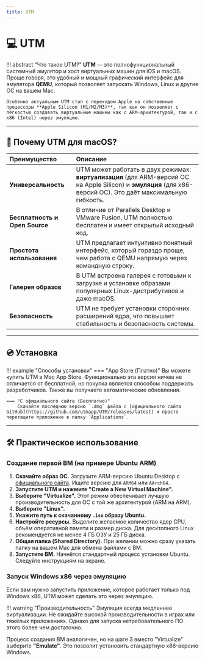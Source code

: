 ```yaml
---
title: UTM
---
```


# 💻 UTM

!!! abstract "Что такое UTM?"
    **UTM** — это полнофункциональный системный эмулятор и хост виртуальных машин для iOS и macOS. Проще говоря, это удобный и мощный графический интерфейс для эмулятора **QEMU**, который позволяет запускать Windows, Linux и другие ОС на вашем Mac.

    Особенно актуальным UTM стал с переходом Apple на собственные процессоры **Apple Silicon (M1/M2/M3)**, так как он позволяет с лёгкостью создавать виртуальные машины как с ARM-архитектурой, так и с x86 (Intel) через эмуляцию.

---

## 🚀 Почему UTM для macOS?

| Преимущество | Описание |
|:---|:---|
| **Универсальность** | UTM может работать в двух режимах: **виртуализация** (для ARM-версий ОС на Apple Silicon) и **эмуляция** (для x86-версий ОС). Это даёт максимальную гибкость. |
| **Бесплатность и Open Source** | В отличие от Parallels Desktop и VMware Fusion, UTM полностью бесплатен и имеет открытый исходный код. |
| **Простота использования** | UTM предлагает интуитивно понятный интерфейс, который гораздо проще, чем работа с QEMU напрямую через командную строку. |
| **Галерея образов** | В UTM встроена галерея с готовыми к загрузке и установке образами популярных Linux-дистрибутивов и даже macOS. |
| **Безопасность** | UTM не требует установки сторонних расширений ядра, что повышает стабильность и безопасность системы. |

---

## 💿 Установка

!!! example "Способы установки"
    === "App Store (Платно)"
        Вы можете купить UTM в Mac App Store. Функционально эта версия ничем не отличается от бесплатной, но покупка является способом поддержать разработчиков. Также вы получаете автоматические обновления.

    === "С официального сайта (Бесплатно)"
        Скачайте последнюю версию `.dmg` файла с [официального сайта GitHub](https://github.com/utmapp/UTM/releases/latest) и просто перетащите приложение в папку `Applications`.

---

## 🛠️ Практическое использование

### Создание первой ВМ (на примере Ubuntu ARM)

1.  **Скачайте образ ОС.** Загрузите ARM-версию Ubuntu Desktop с [официального сайта](https://ubuntu.com/download/desktop). Ищите версию для `ARM64` или `AArch64`.
2.  **Запустите UTM и нажмите "Create a New Virtual Machine".**
3.  **Выберите "Virtualize".** Этот режим обеспечивает лучшую производительность для ОС с той же архитектурой (ARM на ARM).
4.  **Выберите "Linux".**
5.  **Укажите путь к скачанному `.iso` образу Ubuntu.**
6.  **Настройте ресурсы.** Выделите желаемое количество ядер CPU, объём оперативной памяти и размер диска. Для десктопного Linux рекомендуется не менее 4 ГБ ОЗУ и 25 ГБ диска.
7.  **Общая папка (Shared Directory).** При желании можно сразу указать папку на вашем Mac для обмена файлами с ВМ.
8.  **Запустите ВМ.** Начнётся стандартный процесс установки Ubuntu. Следуйте инструкциям на экране.

### Запуск Windows x86 через эмуляцию

Если вам нужно запустить приложение, которое работает только под Windows x86, UTM может сделать это через эмуляцию.

!!! warning "Производительность"
    Эмуляция всегда медленнее виртуализации. Не ожидайте высокой производительности в играх или тяжёлых приложениях. Однако для запуска нетребовательного ПО этого более чем достаточно.

Процесс создания ВМ аналогичен, но на шаге 3 вместо "Virtualize" выберите **"Emulate"**. Это позволит установить стандартную x86-версию Windows.
